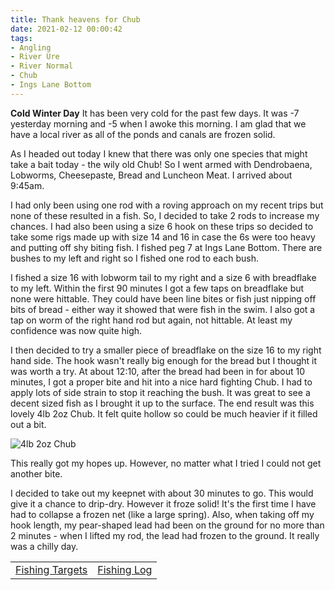 ```yaml
---
title: Thank heavens for Chub
date: 2021-02-12 00:00:42
tags:
- Angling
- River Ure
- River Normal
- Chub
- Ings Lane Bottom
---
```

**Cold Winter Day**
It has been very cold for the past few days. It was -7 yesterday morning and -5 when I awoke this morning. I am glad that we have a local river as all of the ponds and canals are frozen solid.

As I headed out today I knew that there was only one species that might take a bait today - the wily old Chub! So I went armed with Dendrobaena, Lobworms, Cheesepaste, Bread and Luncheon Meat. I arrived about 9:45am.

I had only been using one rod with a roving approach on my recent trips but none of these resulted in a fish. So, I decided to take 2 rods to increase my chances. I had also been using a size 6 hook on these trips so decided to take some rigs made up with size 14 and 16 in case the 6s were too heavy and putting off shy biting fish. I fished peg 7 at Ings Lane Bottom. There are bushes to my left and right so I fished one rod to each bush. 

I fished a size 16 with lobworm tail to my right and a size 6 with breadflake to my left. Within the first 90 minutes I got a few taps on breadflake but none were hittable. They could have been line bites or fish just nipping off bits of bread - either way it showed that were fish in the swim. I also got a tap on worm of the right hand rod but again, not hittable. At least my confidence was now quite high.

I then decided to try a smaller piece of breadflake on the size 16 to my right hand side. The hook wasn't really big enough for the bread but I thought it was worth a try. At about 12:10, after the bread had been in for about 10 minutes, I got a proper bite and hit into a nice hard fighting Chub. I had to apply lots of side strain to stop it reaching the bush. It was great to see a decent sized fish as I brought it up to the surface. The end result was this lovely 4lb 2oz Chub. It felt quite hollow so could be much heavier if it filled out a bit.

![4lb 2oz Chub](/images/2021-02-12/4lb2ozChub.jpg)

This really got my hopes up. However, no matter what I tried I could not get another bite.

I decided to take out my keepnet with about 30 minutes to go. This would give it a chance to drip-dry. However it froze solid! It's the first time I have had to collapse a frozen net (like a large spring). Also, when taking off my hook length, my pear-shaped lead had been on the ground for no more than 2 minutes - when I lifted my rod, the lead had frozen to the ground. It really was a chilly day.

|||
|---------|------|
|<a href="/2020/07/Fishing-Targets/">Fishing Targets</a>|<a href="/2020/08/Fishing-Log/">Fishing Log</a>|
